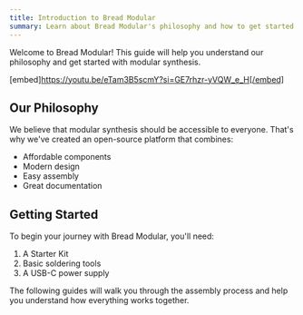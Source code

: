 ```yaml
---
title: Introduction to Bread Modular
summary: Learn about Bread Modular's philosophy and how to get started with modular synthesis.
---
```


Welcome to Bread Modular! This guide will help you understand our philosophy and get started with modular synthesis.

[embed]https://youtu.be/eTam3B5scmY?si=GE7rhzr-yVQW_e_H[/embed]

## Our Philosophy

We believe that modular synthesis should be accessible to everyone. That's why we've created an open-source platform that combines:

- Affordable components
- Modern design
- Easy assembly
- Great documentation

## Getting Started

To begin your journey with Bread Modular, you'll need:

1. A Starter Kit
2. Basic soldering tools
3. A USB-C power supply

The following guides will walk you through the assembly process and help you understand how everything works together. 